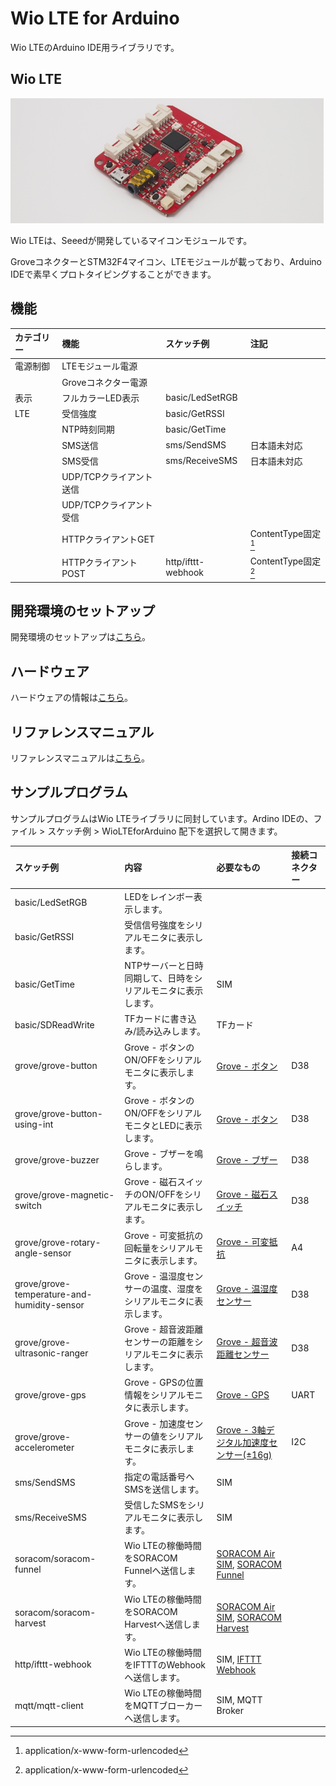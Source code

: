 # Wio LTE for Arduino

Wio LTEのArduino IDE用ライブラリです。

## Wio LTE

![1](img/1.png)

Wio LTEは、Seeedが開発しているマイコンモジュールです。

GroveコネクターとSTM32F4マイコン、LTEモジュールが載っており、Arduino IDEで素早くプロトタイピングすることができます。

## 機能

|カテゴリー|機能|スケッチ例|注記|
|:--|:--|:--|:--|
|電源制御|LTEモジュール電源|||
||Groveコネクター電源|||
|表示|フルカラーLED表示|basic/LedSetRGB||
|LTE|受信強度|basic/GetRSSI||
||NTP時刻同期|basic/GetTime||
||SMS送信|sms/SendSMS|日本語未対応|
||SMS受信|sms/ReceiveSMS|日本語未対応|
||UDP/TCPクライアント送信|||
||UDP/TCPクライアント受信|||
||HTTPクライアントGET||ContentType固定[^1]|
||HTTPクライアントPOST|http/ifttt-webhook|ContentType固定[^1]|

[^1]: application/x-www-form-urlencoded

## 開発環境のセットアップ

開発環境のセットアップは[こちら](Setup-ja.md)。

## ハードウェア

ハードウェアの情報は[こちら](Hardware-ja.md)。

## リファレンスマニュアル

リファレンスマニュアルは[こちら](Reference-ja.md)。


## サンプルプログラム

サンプルプログラムはWio LTEライブラリに同封しています。Ardino IDEの、ファイル > スケッチ例 > WioLTEforArduino 配下を選択して開きます。

|スケッチ例|内容|必要なもの|接続コネクター|
|:--|:--|:--|:--|
|basic/LedSetRGB|LEDをレインボー表示します。|||
|basic/GetRSSI|受信信号強度をシリアルモニタに表示します。|||
|basic/GetTime|NTPサーバーと日時同期して、日時をシリアルモニタに表示します。|SIM||
|basic/SDReadWrite|TFカードに書き込み/読み込みします。|TFカード||
|grove/grove-button|Grove - ボタンのON/OFFをシリアルモニタに表示します。|[Grove - ボタン](https://www.seeedstudio.com/Grove-Button-p-766.html)|D38|
|grove/grove-button-using-int|Grove - ボタンのON/OFFをシリアルモニタとLEDに表示します。|[Grove - ボタン](https://www.seeedstudio.com/Grove-Button-p-766.html)|D38|
|grove/grove-buzzer|Grove - ブザーを鳴らします。|[Grove - ブザー](https://www.seeedstudio.com/Grove-Buzzer-p-768.html)|D38|
|grove/grove-magnetic-switch|Grove - 磁石スイッチのON/OFFをシリアルモニタに表示します。|[Grove - 磁石スイッチ](https://www.seeedstudio.com/Grove-Magnetic-Switch-p-744.html)|D38|
|grove/grove-rotary-angle-sensor|Grove - 可変抵抗の回転量をシリアルモニタに表示します。|[Grove - 可変抵抗](https://www.seeedstudio.com/Grove-Rotary-Angle-Sensor-p-770.html)|A4|
|grove/grove-temperature-and-humidity-sensor|Grove - 温湿度センサーの温度、湿度をシリアルモニタに表示します。|[Grove - 温湿度センサー](https://www.seeedstudio.com/Grove-Temperature-%26-Humidity-Sensor-p-745.html)|D38|
|grove/grove-ultrasonic-ranger|Grove - 超音波距離センサーの距離をシリアルモニタに表示します。|[Grove - 超音波距離センサー](https://www.seeedstudio.com/Grove-Ultrasonic-Ranger-p-960.html)|D38|
|grove/grove-gps|Grove - GPSの位置情報をシリアルモニタに表示します。|[Grove - GPS](https://www.seeedstudio.com/Grove-GPS-p-959.html)|UART|
|grove/grove-accelerometer|Grove - 加速度センサーの値をシリアルモニタに表示します。|[Grove - 3軸デジタル加速度センサー(±16g)](https://www.seeedstudio.com/Grove-3-Axis-Digital-Accelerometer%28%C2%B116g%29-p-1156.html)|I2C|
|sms/SendSMS|指定の電話番号へSMSを送信します。|SIM||
|sms/ReceiveSMS|受信したSMSをシリアルモニタに表示します。|SIM||
|soracom/soracom-funnel|Wio LTEの稼働時間をSORACOM Funnelへ送信します。|[SORACOM Air SIM](https://soracom.jp/services/air/cellular/), [SORACOM Funnel](https://soracom.jp/services/funnel/)||
|soracom/soracom-harvest|Wio LTEの稼働時間をSORACOM Harvestへ送信します。|[SORACOM Air SIM](https://soracom.jp/services/air/cellular/), [SORACOM Harvest](https://soracom.jp/services/harvest/)||
|http/ifttt-webhook|Wio LTEの稼働時間をIFTTTのWebhookへ送信します。|SIM, [IFTTT Webhook](https://ifttt.com/maker_webhooks)||
|mqtt/mqtt-client|Wio LTEの稼働時間をMQTTブローカーへ送信します。|SIM, MQTT Broker||
